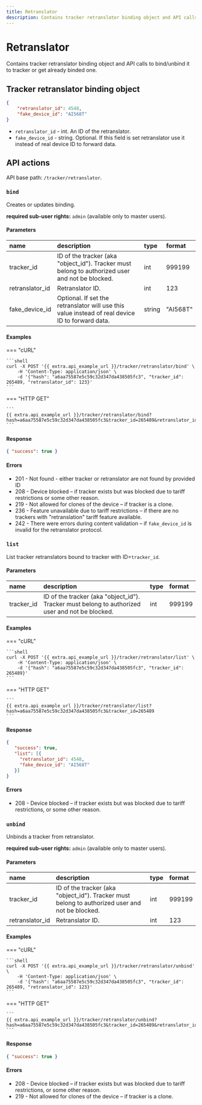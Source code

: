 ```yaml
---
title: Retranslator
description: Contains tracker retranslator binding object and API calls to bind/unbind it to tracker or get already binded one.
---
```

# Retranslator

Contains tracker retranslator binding object and API calls to bind/unbind it to tracker or get already binded one.


## Tracker retranslator binding object

```json
{
    "retranslator_id": 4548,
    "fake_device_id": "AI568T"
}
```

* `retranslator_id` - int. An ID of the retranslator.
* `fake_device_id` - string. Optional. If this field is set retranslator use it instead of real device ID to forward data.


## API actions

API base path: `/tracker/retranslator`.

### `bind`

Creates or updates binding.

**required sub-user rights:** `admin` (available only to master users).

#### Parameters

| name            | description                                                                                      | type   | format   |
|:----------------|:-------------------------------------------------------------------------------------------------|:-------|:---------|
| tracker_id      | ID of the tracker (aka "object_id"). Tracker must belong to authorized user and not be blocked.  | int    | 999199   |
| retranslator_id | Retranslator ID.                                                                                 | int    | 123      |
| fake_device_id  | Optional. If set the retranslator will use this value instead of real device ID to forward data. | string | "AI568T" |

#### Examples

=== "cURL"

    ```shell
    curl -X POST '{{ extra.api_example_url }}/tracker/retranslator/bind' \
        -H 'Content-Type: application/json' \
        -d '{"hash": "a6aa75587e5c59c32d347da438505fc3", "tracker_id": 265489, "retranslator_id": 123}'
    ```

=== "HTTP GET"

    ```
    {{ extra.api_example_url }}/tracker/retranslator/bind?hash=a6aa75587e5c59c32d347da438505fc3&tracker_id=265489&retranslator_id=123
    ```

#### Response

```json
{ "success": true }
```

#### Errors
* 201 - Not found - either tracker or retranslator are not found by provided ID
* 208 - Device blocked – if tracker exists but was blocked due to tariff restrictions or some other reason.
* 219 - Not allowed for clones of the device – if tracker is a clone.
* 236 - Feature unavailable due to tariff restrictions – if there are no trackers with "retranslation" tariff feature available.
* 242 - There were errors during content validation – if `fake_device_id` is invalid for the retranslator protocol.


### `list`

List tracker retranslators bound to tracker with ID=`tracker_id`.

#### Parameters

| name       | description                                                                                     | type | format |
|:-----------|:------------------------------------------------------------------------------------------------|:-----|:-------|
| tracker_id | ID of the tracker (aka "object_id"). Tracker must belong to authorized user and not be blocked. | int  | 999199 |

#### Examples

=== "cURL"

    ```shell
    curl -X POST '{{ extra.api_example_url }}/tracker/retranslator/list' \
        -H 'Content-Type: application/json' \
        -d '{"hash": "a6aa75587e5c59c32d347da438505fc3", "tracker_id": 265489}'
    ```

=== "HTTP GET"

    ```
    {{ extra.api_example_url }}/tracker/retranslator/list?hash=a6aa75587e5c59c32d347da438505fc3&tracker_id=265489
    ```

#### Response

```json
{
   "success": true,
   "list": [{
     "retranslator_id": 4548,
     "fake_device_id": "AI568T"
   }]
}
```

#### Errors

* 208 - Device blocked – if tracker exists but was blocked due to tariff restrictions, or some other reason.


### `unbind`

Unbinds a tracker from retranslator.

**required sub-user rights:** `admin` (available only to master users).

#### Parameters

| name            | description                                                                                     | type | format |
|:----------------|:------------------------------------------------------------------------------------------------|:-----|:-------|
| tracker_id      | ID of the tracker (aka "object_id"). Tracker must belong to authorized user and not be blocked. | int  | 999199 |
| retranslator_id | Retranslator ID.                                                                                | int  | 123    |

#### Examples

=== "cURL"

    ```shell
    curl -X POST '{{ extra.api_example_url }}/tracker/retranslator/unbind' \
        -H 'Content-Type: application/json' \
        -d '{"hash": "a6aa75587e5c59c32d347da438505fc3", "tracker_id": 265489, "retranslator_id": 123}'
    ```

=== "HTTP GET"

    ```
    {{ extra.api_example_url }}/tracker/retranslator/unbind?hash=a6aa75587e5c59c32d347da438505fc3&tracker_id=265489&retranslator_id=123
    ```

#### Response

```json
{ "success": true }
```

#### Errors

* 208 - Device blocked – if tracker exists but was blocked due to tariff restrictions, or some other reason.
* 219 - Not allowed for clones of the device – if tracker is a clone.
